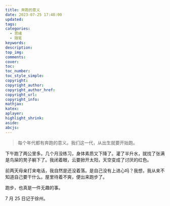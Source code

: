 ```yaml
---
title: 奔跑的意义
date: 2023-07-25 17:48:00
updated:
tags:
categories:
  - 思绪
  - 随笔
keywords:
description:
top_img:
comments:
cover:
toc:
toc_number:
toc_style_simple:
copyright:
copyright_author:
copyright_author_href:
copyright_url:
copyright_info:
mathjax:
katex:
aplayer:
highlight_shrink:
aside:
abcjs:
---
```

> 每个年代都有奔跑的意义。我们这一代，从出生就要开始跑。

下午跑了两公里多。几个月没练习，身体素质又下降了。灌了半升水，就找了张满是鸟屎的凳子躺下了。我闭着眼，云要掀开太阳，天空变成了讨厌的红色。

前两天母亲打来电话，我自然是还没着落。是自己没有上进心吗？我想，我从来不知道自己要干什么。屋里待着不爽，便出来跑步了。

跑步，也真是一件无趣的事。

7 月 25 日记于徐州。
